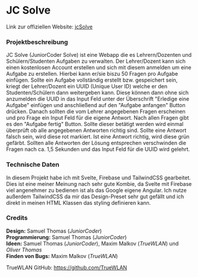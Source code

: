 # JC Solve

Link zur offiziellen Website: [jcSolve](http://solve.juniorcoder.de)

### Projektbeschreibung
JC Solve (JuniorCoder Solve) ist eine Webapp die es Lehrern/Dozenten und Schülern/Studenten Aufgaben zu verwalten. Der Lehrer/Dozent kann sich einen kostenlosen Account erstellen und sich mit diesem anmelden um eine Aufgabe zu erstellen. Hierbei kann er/sie biszu 50 Fragen pro Aufgabe einfügen. Sollte ein Aufgabe vollständig erstellt bzw. gespeichert sein, kriegt der Lehrer/Dozent ein UUID (Unique User ID) welche er den Studenten/Schülern dann weitergeben kann. Diese können dann ohne sich anzumelden die UUID in das Input Feld unter der Überschrift "Erledige eine Aufgabe" einfügen und anschließend auf den "Aufgabe anfangen" Button drücken. Danach sollten die vom Lehrer angegebenen Fragen erscheinen und pro Frage ein Input Feld für die eigene Antwort. Nach allen Fragen gibt es den "Aufgabe fertig" Button. Sollte dieser betätigt werden wird einmal überprüft ob alle angegebenen Antworten richtig sind. Sollte eine Antwort falsch sein, wird diese rot markiert. Ist eine Antwort richtig, wird diese grün gefärbt. Sollten alle Antworten der Lösung entsprechen verschwinden die Fragen nach ca. 1,5 Sekunden und das Input Feld für die UUID wird gelehrt.

### Technische Daten
In diesem Projekt habe ich mit Svelte, Firebase und TailwindCSS gearbeitet. Dies ist eine meiner Meinung nach sehr gute Kombie, da Svelte mit Firebase viel angenehmer zu bedienen ist als das Google eigene Angular. Ich nutze außerdem TailwindCSS da mir das Design-Preset sehr gut gefällt und ich direkt in meinen HTML Klassen das styling definieren kann.


### Credits

__Design:__ Samuel Thomas (*JuniorCoder*)  
__Programmierung:__ Samuel Thomas (*JuniorCoder*)  
__Ideen:__ Samuel Thomas (*JuniorCoder*), Maxim Malkov (*TrueWLAN*) und *Oliver Thomas*  
__Finden von Bugs:__ Maxim Malkov (*TrueWLAN*)  

TrueWLAN GitHub: https://github.com/TrueWLAN
